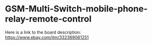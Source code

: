 # GSM-Multi-Switch-mobile-phone-relay-remote-control
Here is a link to the board description: https://www.ebay.com/itm/332369061251

